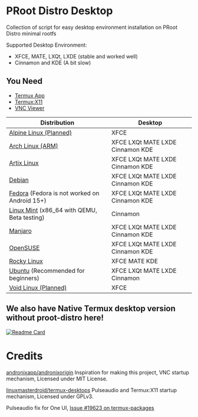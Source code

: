 # PRoot Distro Desktop
Collection of script for easy desktop environment installation on PRoot Distro minimal rootfs

Supported Desktop Environment:

- XFCE, MATE, LXQt, LXDE (stable and worked well)
- Cinnamon and KDE (A bit slow)

## You Need
- [Termux App](https://github.com/termux/termux-app/releases)
- [Termux:X11](https://github.com/termux/termux-x11/releases)
- [VNC Viewer](https://play.google.com/store/apps/details?id=com.realvnc.viewer.android)


| Distribution     | Desktop   |
|------------------|------------|
| [Alpine Linux (Planned)](https://github.com/arfshl/proot-distro-desktop/tree/main/alpine) | XFCE
| [Arch Linux (ARM)](https://github.com/arfshl/proot-distro-desktop/tree/main/arch) | XFCE LXQt MATE LXDE Cinnamon KDE |
| [Artix Linux](https://github.com/arfshl/proot-distro-desktop/tree/main/artix) | XFCE LXQt MATE LXDE Cinnamon KDE | 
| [Debian](https://github.com/arfshl/proot-distro-desktop/tree/main/debian) | XFCE LXQt MATE LXDE Cinnamon KDE |
| [Fedora](https://github.com/arfshl/proot-distro-desktop/tree/main/fedora) (Fedora is not worked on Android 15+) | XFCE LXQt MATE LXDE Cinnamon KDE |
| [Linux Mint](https://github.com/arfshl/proot-distro-desktop/tree/main/linuxmint) (x86_64 with QEMU, Beta testing) | Cinnamon
| [Manjaro](https://github.com/arfshl/proot-distro-desktop/tree/main/manjaro) | XFCE LXQt MATE LXDE Cinnamon KDE | 
| [OpenSUSE](https://github.com/arfshl/proot-distro-desktop/tree/main/opensuse/)     |  XFCE LXQt MATE LXDE Cinnamon KDE   |
| [Rocky Linux](https://github.com/arfshl/proot-distro-desktop/tree/main/el/rocky) | XFCE MATE KDE   |
| [Ubuntu](https://github.com/arfshl/proot-distro-desktop/tree/main/ubuntu) (Recommended for beginners) | XFCE LXQt MATE LXDE Cinnamon
| [Void Linux (Planned)](https://github.com/arfshl/proot-distro-desktop/tree/main/void) | XFCE

## We also have Native Termux desktop version without proot-distro here!

[![Readme Card](https://github-readme-stats.vercel.app/api/pin/?username=arfshl&repo=termux-desktop&theme=transparent)](https://github.com/arfshl/termux-desktop)

# Credits

[andronixapp/andronixorigin](https://github.com/AndronixApp/AndronixOrigin) Inspiration for making this project, VNC startup mechanism, Licensed under MIT License.

[linuxmasterdroid/termux-desktops](https://github.com/LinuxDroidMaster/Termux-Desktops) Pulseaudio and Termux:X11 startup mechanism, Licensed under GPLv3.

Pulseaudio fix for One UI, [Issue #19623 on termux-packages](https://github.com/termux/termux-packages/issues/19623)

